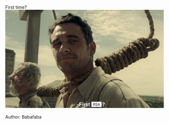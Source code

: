 First time?\
![](https://github.com/Babafaba/NTUA_H4CK_crypto_challs/blob/main/Beginner_Crypto/My_first_RSA/RSA.png)
\
\
Author: Babafaba
